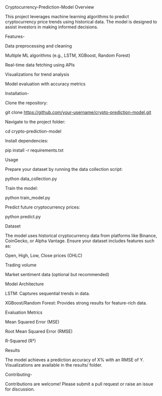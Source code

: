 Cryptocurrency-Prediction-Model
Overview

This project leverages machine learning algorithms to predict cryptocurrency price trends using historical data. The model is designed to assist investors in making informed decisions.

Features-

Data preprocessing and cleaning

Multiple ML algorithms (e.g., LSTM, XGBoost, Random Forest)

Real-time data fetching using APIs

Visualizations for trend analysis

Model evaluation with accuracy metrics

Installation-

Clone the repository:

git clone https://github.com/your-username/crypto-prediction-model.git

Navigate to the project folder:

cd crypto-prediction-model

Install dependencies:

pip install -r requirements.txt

Usage

Prepare your dataset by running the data collection script:

python data_collection.py

Train the model:

python train_model.py

Predict future cryptocurrency prices:

python predict.py

Dataset

The model uses historical cryptocurrency data from platforms like Binance, CoinGecko, or Alpha Vantage. Ensure your dataset includes features such as:

Open, High, Low, Close prices (OHLC)

Trading volume

Market sentiment data (optional but recommended)

Model Architecture

LSTM: Captures sequential trends in data.

XGBoost/Random Forest: Provides strong results for feature-rich data.

Evaluation Metrics

Mean Squared Error (MSE)

Root Mean Squared Error (RMSE)

R-Squared (R²)

Results

The model achieves a prediction accuracy of X% with an RMSE of Y. Visualizations are available in the results/ folder.

Contributing-

Contributions are welcome! Please submit a pull request or raise an issue for discussion.
